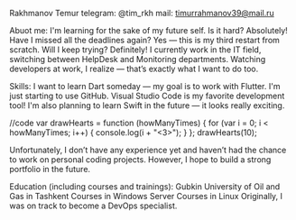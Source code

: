 Rakhmanov Temur
telegram: @tim_rkh
mail: timurrahmanov39@mail.ru

Abuot me:
I'm learning for the sake of my future self. Is it hard? Absolutely! Have I missed all the deadlines again? Yes — this is my third restart from scratch. Will I keep trying? Definitely!
I currently work in the IT field, switching between HelpDesk and Monitoring departments. Watching developers at work, I realize — that’s exactly what I want to do too.

Skills:
I want to learn Dart someday — my goal is to work with Flutter.
I'm just starting to use GitHub.
Visual Studio Code is my favorite development tool!
I'm also planning to learn Swift in the future — it looks really exciting.

//code
var drawHearts = function (howManyTimes) {
for (var i = 0; i < howManyTimes; i++) {
console.log(i + "<3>");
}
};
drawHearts(10);

Unfortunately, I don’t have any experience yet and haven’t had the chance to work on personal coding projects.
However, I hope to build a strong portfolio in the future.

Education (including courses and trainings):
Gubkin University of Oil and Gas in Tashkent
Courses in Windows Server
Courses in Linux
Originally, I was on track to become a DevOps specialist.
